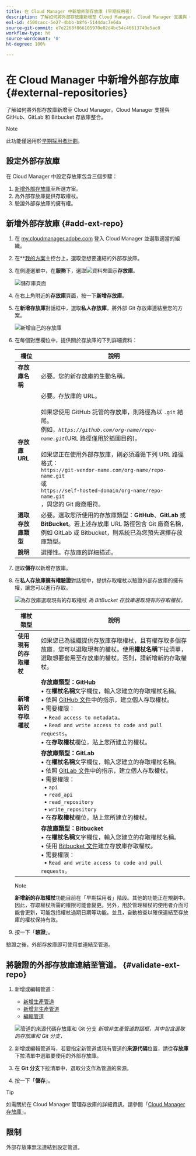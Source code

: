 ```yaml
---
title: 在 Cloud Manager 中新增外部存放庫 (早期採用者)
description: 了解如何將外部存放庫新增至 Cloud Manager。Cloud Manager 支援與 GitHub、GitLab 和 Bitbucket 存放庫整合。
exl-id: 4500cacc-5e27-4bbb-b8f6-5144dac7e6da
source-git-commit: e7e2268f866105970e02d4bc54c46613749e5ac0
workflow-type: ht
source-wordcount: '0'
ht-degree: 100%

---
```


# 在 Cloud Manager 中新增外部存放庫 {#external-repositories}

了解如何將外部存放庫新增至 Cloud Manager。Cloud Manager 支援與 GitHub、GitLab 和 Bitbucket 存放庫整合。

>[!NOTE]
>
>此功能僅適用於[早期採用者計劃](/help/release-notes/current.md#early-adoption)。

## 設定外部存放庫

在 Cloud Manager 中設定存放庫包含三個步驟：

1. [新增外部存放庫](#add-external-repo)至所選方案。
1. 為外部存放庫提供存取權杖。
1. 驗證外部存放庫的擁有權。


## 新增外部存放庫 {#add-ext-repo}

1. 在 [my.cloudmanager.adobe.com](https://my.cloudmanager.adobe.com/) 登入 Cloud Manager 並選取適當的組織。

1. 在**[我的方案](/help/getting-started/navigation.md#my-programs-console)主控台上，選取您想要連結的外部存放庫。


1. 在側邊選單中，在&#x200B;**服務**&#x200B;下，選取![資料夾圖示](https://spectrum.adobe.com/static/icons/workflow_18/Smock_Folder_18_N.svg)**存放庫**。

   ![儲存庫頁面](/help/managing-code/assets/repositories-tab.png)

1. 在右上角附近的&#x200B;**存放庫**&#x200B;頁面，按一下&#x200B;**新增存放庫**。

1. 在&#x200B;**新增存放庫**&#x200B;對話框中，選取&#x200B;**私人存放庫**，將外部 Git 存放庫連結至您的方案。

   ![新增自己的存放庫](/help/managing-code/assets/repositories-private-repo-type.png)

1. 在每個對應欄位中，提供關於存放庫的下列詳細資料：

   | 欄位 | 說明 |
   | --- | --- |
   | **存放庫名稱** | 必要。您的新存放庫的生動名稱。 |
   | **存放庫 URL** | 必要。存放庫的 URL。<br><br> 如果您使用 GitHub 託管的存放庫，則路徑為以 `.git` 結尾。<br>例如，*`https://github.com/org-name/repo-name.git`*(URL 路徑僅用於插圖目的)。<br><br>如果您正在使用外部存放庫，則必須遵循下列 URL 路徑格式：<br>`https://git-vendor-name.com/org-name/repo-name.git`<br> 或<br>`https://self-hosted-domain/org-name/repo-name.git`<br>，與您的 Git 廠商相符。 |
   | **選取存放庫類型** | 必要。選取您所使用的存放庫類型：**GitHub**、**GitLab** 或 **BitBucket**。若上述存放庫 URL 路徑包含 Git 廠商名稱，例如 GitLab 或 Bitbucket，則系統已為您預先選擇存放庫類型。 |
   | **說明** | 選擇性。存放庫的詳細描述。 |

1. 選取&#x200B;**儲存**&#x200B;以新增存放庫。

1. 在&#x200B;**私人存放庫擁有權驗證**&#x200B;對話框中，提供存取權杖以驗證外部存放庫的擁有權，讓您可以進行存取。

   ![為存放庫選取現有的存取權杖](/help/managing-code/assets/repositories-exisiting-access-token.png)
   *為 BitBucket 存放庫選取現有的存取權杖。*

   | 權杖類型 | 說明 |
   | --- | --- |
   | **使用現有的存取權杖** | 如果您已為組織提供存放庫存取權杖，且有權存取多個存放庫，您可以選取現有的權杖。使用&#x200B;**權杖名稱**&#x200B;下拉清單，選取想要套用至存放庫的權杖。否則，請新增新的存取權杖。 |
   | **新增新的存取權杖** | **存放庫類型：GitHub**<br>• 在&#x200B;**權杖名稱**&#x200B;文字欄位，輸入您建立的存取權杖名稱。<br>• 依照 [GitHub 文件](https://docs.github.com/en/enterprise-server@3.14/authentication/keeping-your-account-and-data-secure/managing-your-personal-access-tokens)中的指示，建立個人存取權杖。<br>• 需要權限：<br>  • `Read access to metadata`。<br>  • `Read and write access to code and pull requests`。<br>• 在&#x200B;**存取權杖**&#x200B;欄位，貼上您所建立的權杖。 |
   |  | **存放庫類型：GitLab**<br>• 在&#x200B;**權杖名稱**&#x200B;文字欄位，輸入您建立的存取權杖名稱。<br>• 依照 [GitLab 文件](https://docs.gitlab.com/ee/user/profile/personal_access_tokens.html)中的指示，建立個人存取權杖。<br>• 需要權限：<br>  • `api`<br>  • `read_api`<br>  • `read_repository`<br>  • `write_repository`<br>• 在&#x200B;**存取權杖**&#x200B;欄位，貼上您所建立的權杖。 |
   |  | **存放庫類型：Bitbucket**<br>• 在&#x200B;**權杖名稱**&#x200B;文字欄位，輸入您建立的存取權杖名稱。<br>• 使用 [Bitbucket 文件](https://support.atlassian.com/bitbucket-cloud/docs/create-a-repository-access-token/)建立存放庫存取權杖。<br>• 需要權限：<br>  • `Read and write access to code and pull requests`。 |

   >[!NOTE]
   >
   >**新增新的存取權杖**&#x200B;功能目前在「早期採用者」階段。其他的功能正在規劃中。因此，存取權杖所需的權限可能會變更。另外，用於管理權杖的使用者介面可能會更新，可能包括權杖過期日期等功能。並且，自動檢查以確保連結至存放庫的權杖保持有效。

1. 按一下「**驗證**」。

驗證之後，外部存放庫即可使用並連結至管道。

## 將驗證的外部存放庫連結至管道。 {#validate-ext-repo}

1. 新增或編輯管道：
   * [新增生產管道](/help/using/production-pipelines.md)
   * [新增非生產管道](/help/using/non-production-pipelines.md)
   * [編輯管道](/help/using/managing-pipelines.md#editing-pipelines)

   ![管道的來源代碼存放庫和 Git 分支](/help/managing-code/assets/pipeline-repo-gitbranch.png)
   *新增非生產管道對話框，其中包含選取的存放庫和 Git 分支，*

1. 新增或編輯管道時，若要指定新管道或現有管道的&#x200B;**來源代碼**&#x200B;位置，請從&#x200B;**存放庫**&#x200B;下拉清單中選取要使用的外部存放庫。

1. 在 **Git 分支**&#x200B;下拉清單中，選取分支作為管道的來源。

1. 按一下「**儲存**」。


>[!TIP]
>
>如需關於在 Cloud Manager 管理存放庫的詳細資訊，請參閱「[Cloud Manager 存放庫](/help/managing-code/managing-repositories.md)」。


## 限制

外部存放庫無法連結到設定管道。

<!-- THIS BULLET REMOVED AS PER https://wiki.corp.adobe.com/display/DMSArchitecture/Cloud+Manager+2024.12.0+Release. THEY CAN NOW START AUTOMATICALLY

* Pipelines using external repositories (excluding GitHub-hosted repositories) and the **Deployment Trigger** option [!UICONTROL **On Git Changes**], triggers are not automatically started. They must be manually started. -->

